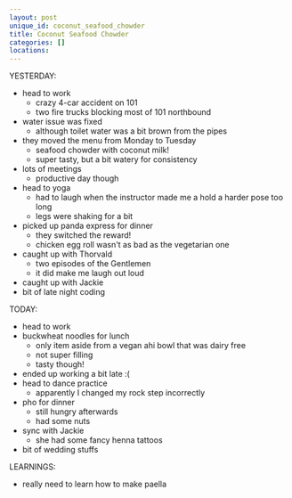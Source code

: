 ```yaml
---
layout: post
unique_id: coconut_seafood_chowder
title: Coconut Seafood Chowder
categories: []
locations: 
---
```


YESTERDAY:
* head to work
  * crazy 4-car accident on 101
  * two fire trucks blocking most of 101 northbound
* water issue was fixed
  * although toilet water was a bit brown from the pipes
* they moved the menu from Monday to Tuesday
  * seafood chowder with coconut milk!
  * super tasty, but a bit watery for consistency
* lots of meetings
  * productive day though
* head to yoga
  * had to laugh when the instructor made me a hold a harder pose too long
  * legs were shaking for a bit
* picked up panda express for dinner
  * they switched the reward!
  * chicken egg roll wasn't as bad as the vegetarian one
* caught up with Thorvald
  * two episodes of the Gentlemen
  * it did make me laugh out loud
* caught up with Jackie
* bit of late night coding

TODAY:
* head to work
* buckwheat noodles for lunch
  * only item aside from a vegan ahi bowl that was dairy free
  * not super filling
  * tasty though!
* ended up working a bit late :(
* head to dance practice
  * apparently I changed my rock step incorrectly
* pho for dinner
  * still hungry afterwards
  * had some nuts
* sync with Jackie
  * she had some fancy henna tattoos
* bit of wedding stuffs

LEARNINGS:
* really need to learn how to make paella

